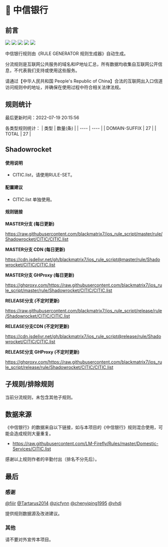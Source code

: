 # 🧸 中信银行

## 前言

![](https://shields.io/badge/-移除重复规则-ff69b4) ![](https://shields.io/badge/-DOMAIN与DOMAIN--SUFFIX合并-green) ![](https://shields.io/badge/-DOMAIN--SUFFIX间合并-critical) ![](https://shields.io/badge/-DOMAIN--SUFFIX与DOMAIN--KEYWORD合并-blue) ![](https://shields.io/badge/-IP--CIDR(6)合并-blueviolet) 

中信银行规则由《RULE GENERATOR 规则生成器》自动生成。

分流规则是互联网公共服务的域名和IP地址汇总，所有数据均收集自互联网公开信息，不代表我们支持或使用这些服务。

请通过【中华人民共和国 People's Republic of China】合法的互联网出入口信道访问规则中的地址，并确保在使用过程中符合相关法律法规。

## 规则统计

最后更新时间：2022-07-19 20:15:56

各类型规则统计：
| 类型 | 数量(条)  | 
| ---- | ----  |
| DOMAIN-SUFFIX | 27  | 
| TOTAL | 27  | 


## Shadowrocket 

#### 使用说明
- CITIC.list，请使用RULE-SET。

#### 配置建议
- CITIC.list 单独使用。

#### 规则链接
**MASTER分支 (每日更新)**

https://raw.githubusercontent.com/blackmatrix7/ios_rule_script/master/rule/Shadowrocket/CITIC/CITIC.list

**MASTER分支 CDN (每日更新)**

https://cdn.jsdelivr.net/gh/blackmatrix7/ios_rule_script@master/rule/Shadowrocket/CITIC/CITIC.list

**MASTER分支 GHProxy (每日更新)**

https://ghproxy.com/https://raw.githubusercontent.com/blackmatrix7/ios_rule_script/master/rule/Shadowrocket/CITIC/CITIC.list

**RELEASE分支 (不定时更新)**

https://raw.githubusercontent.com/blackmatrix7/ios_rule_script/release/rule/Shadowrocket/CITIC/CITIC.list

**RELEASE分支CDN (不定时更新)**

https://cdn.jsdelivr.net/gh/blackmatrix7/ios_rule_script@release/rule/Shadowrocket/CITIC/CITIC.list

**RELEASE分支 GHProxy (不定时更新)**

https://ghproxy.com/https://raw.githubusercontent.com/blackmatrix7/ios_rule_script/release/rule/Shadowrocket/CITIC/CITIC.list

## 子规则/排除规则


当前分流规则，未包含其他子规则。

## 数据来源

《中信银行》的数据来自以下链接，如与本项目的《中信银行》规则混合使用，可能会造成规则大量重复。

- https://raw.githubusercontent.com/LM-Firefly/Rules/master/Domestic-Services/CITIC.list


感谢以上规则作者的辛勤付出（排名不分先后）。

## 最后

### 感谢

[@fiiir](https://github.com/fiiir) [@Tartarus2014](https://github.com/Tartarus2014) [@zjcfynn](https://github.com/zjcfynn) [@chenyiping1995](https://github.com/chenyiping1995) [@vhdj](https://github.com/vhdj)

提供规则数据源及改进建议。

### 其他

请不要对外宣传本项目。
